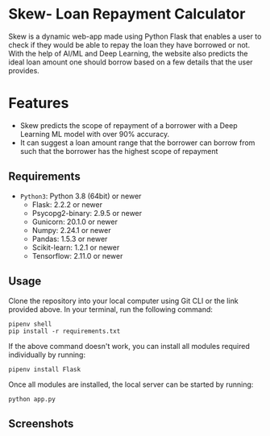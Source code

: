 # Skew- Loan Repayment Calculator

Skew is a dynamic web-app made using Python Flask that enables a user to check if they would be able to repay the loan they have borrowed or not. With the help of AI/ML and Deep Learning, the website also predicts the ideal loan amount one should borrow based on a few details that the user provides.


# Features

- Skew predicts the scope of repayment of a borrower with a Deep Learning ML model with over 90% accuracy. 
- It can suggest a loan amount range that the borrower can borrow from such that the borrower has the highest scope of repayment

## Requirements
 - `Python3`: Python 3.8 (64bit) or newer
	 - Flask: 2.2.2 or newer
	 - Psycopg2-binary: 2.9.5 or newer
	 - Gunicorn: 20.1.0 or newer
	 - Numpy: 2.24.1 or newer
	 - Pandas: 1.5.3 or newer
	 - Scikit-learn: 1.2.1 or newer
	 - Tensorflow: 2.11.0 or newer

## Usage
Clone the repository into your local computer using Git CLI or the link provided above.
In your terminal, run the following command:

    pipenv shell
    pip install -r requirements.txt
 
 If the above command doesn't work, you can install all modules required individually by running:
 

    pipenv install Flask

Once all modules are installed, the local server can be started by running:

    python app.py


## Screenshots

